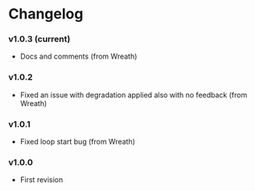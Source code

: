 # Changelog

### v1.0.3 (current)

- Docs and comments (from Wreath)

### v1.0.2

- Fixed an issue with degradation applied also with no feedback (from Wreath)

### v1.0.1

- Fixed loop start bug (from Wreath)

### v1.0.0

- First revision